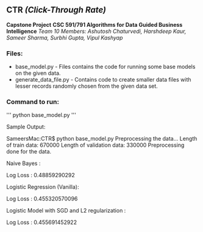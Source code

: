 ##                                          CTR _(Click-Through Rate)_

**Capstone Project**
                      **CSC 591/791 Algorithms for Data Guided Business Intelligence**
            *Team 10 Members: Ashutosh Chaturvedi, Harshdeep Kaur, Sameer Sharma, Surbhi Gupta, Vipul Kashyap*

### Files:
* base_model.py - Files contains the code for running some base models on the given data.
* generate_data_file.py - Contains code to create smaller data files with lesser records randomly chosen from the given data set.

### Command to run: 
'''
python base_model.py
'''

Sample Output:

SameersMac:CTR$ python base_model.py
Preprocessing the data...
Length of train data:  670000
Length of validation data:  330000
Preprocessing done for the data.

Naive Bayes :

Log Loss : 0.48859290292

Logistic Regression (Vanilla): 

Log Loss : 0.455320570096
 
Logistic Model with SGD and L2 regularization :

Log Loss : 0.455691452922
